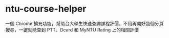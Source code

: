 # ntu-course-helper
一個 Chrome 擴充功能，幫助台大學生快速查詢課程評價。不用再開好幾個分頁搜尋，一鍵就能查到 PTT、Dcard 和 MyNTU Rating 上的相關評價
